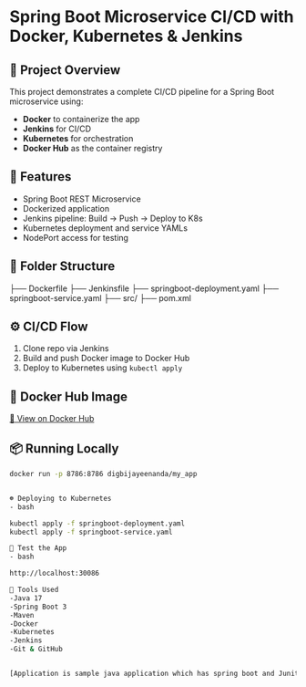 # Spring Boot Microservice CI/CD with Docker, Kubernetes & Jenkins

## 📌 Project Overview
This project demonstrates a complete CI/CD pipeline for a Spring Boot microservice using:
- **Docker** to containerize the app
- **Jenkins** for CI/CD
- **Kubernetes** for orchestration
- **Docker Hub** as the container registry

## 🚀 Features
- Spring Boot REST Microservice
- Dockerized application
- Jenkins pipeline: Build → Push → Deploy to K8s
- Kubernetes deployment and service YAMLs
- NodePort access for testing

## 🧱 Folder Structure

├── Dockerfile
├── Jenkinsfile
├── springboot-deployment.yaml
├── springboot-service.yaml
├── src/
├── pom.xml


## ⚙️ CI/CD Flow
1. Clone repo via Jenkins
2. Build and push Docker image to Docker Hub
3. Deploy to Kubernetes using `kubectl apply`

## 🐳 Docker Hub Image
[🔗 View on Docker Hub](https://hub.docker.com/r/digbijayeenanda/my_app)

## 📦 Running Locally
```bash
docker run -p 8786:8786 digbijayeenanda/my_app


☸️ Deploying to Kubernetes
- bash

kubectl apply -f springboot-deployment.yaml
kubectl apply -f springboot-service.yaml

🧪 Test the App
- bash

http://localhost:30086

🧰 Tools Used
-Java 17
-Spring Boot 3
-Maven
-Docker
-Kubernetes
-Jenkins
-Git & GitHub


[Application is sample java application which has spring boot and Junit tests for one microservice.]
